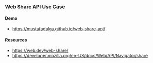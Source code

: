 ### Web Share API Use Case

#### Demo 
* https://mustafadalga.github.io/web-share-api/

#### Resources
* https://web.dev/web-share/
* https://developer.mozilla.org/en-US/docs/Web/API/Navigator/share
